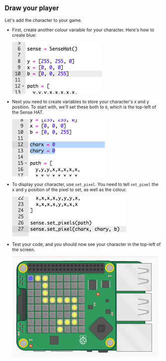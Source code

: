 ## Draw your player

Let's add the character to your game.

+ First, create another colour variable for your character. Here's how to create blue:
    
    ![Screenshot](images/tightrope-blue.png)

+ Next you need to create variables to store your character's x and y position. To start with, we'll set these both to `0`, which is the top-left of the Sense HAT.
    
    ![screenshot](images/tightrope-xy.png)

+ To display your character, use `set_pixel`. You need to tell `set_pixel` the x and y position of the pixel to set, as well as the colour.
    
    ![Screenshot](images/tightrope-set-pixel.png)

+ Test your code, and you should now see your character in the top-left of the screen.
    
    ![screenshot](images/tightrope-final.png)
